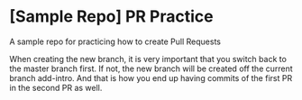 # [Sample Repo] PR Practice
A sample repo for practicing how to create Pull Requests

When creating the new branch, it is very important that you switch back to the master branch first. If not, the new branch will be created off the current branch add-intro. And that is how you end up having commits of the first PR in the second PR as well.